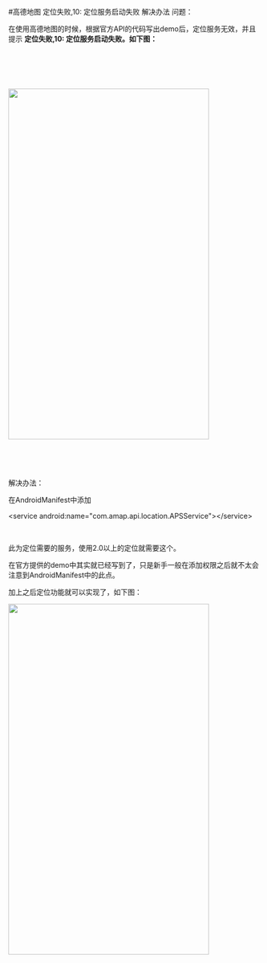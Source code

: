 #高德地图 定位失败,10: 定位服务启动失败 解决办法
问题：

在使用高德地图的时候，根据官方API的代码写出demo后，定位服务无效，并且提示 **定位失败,10: 定位服务启动失败。如下图：**

 

**<img alt="" class="has" src="https://img-blog.csdn.net/20160129114521408?watermark/2/text/aHR0cDovL2Jsb2cuY3Nkbi5uZXQv/font/5a6L5L2T/fontsize/400/fill/I0JBQkFCMA==/dissolve/70/gravity/Center">**

 

<img alt="" class="has" height="700" src="https://img-blog.csdn.net/20160129114530768?watermark/2/text/aHR0cDovL2Jsb2cuY3Nkbi5uZXQv/font/5a6L5L2T/fontsize/400/fill/I0JBQkFCMA==/dissolve/70/gravity/Center" width="400">

 

 

解决办法：

在AndroidManifest中添加

&lt;service android:name="com.amap.api.location.APSService"&gt;&lt;/service&gt;

 

此为定位需要的服务，使用2.0以上的定位就需要这个。

在官方提供的demo中其实就已经写到了，只是新手一般在添加权限之后就不太会注意到AndroidManifest中的此点。

加上之后定位功能就可以实现了，如下图：

<img alt="" class="has" height="700" src="https://img-blog.csdn.net/20160129115122992?watermark/2/text/aHR0cDovL2Jsb2cuY3Nkbi5uZXQv/font/5a6L5L2T/fontsize/400/fill/I0JBQkFCMA==/dissolve/70/gravity/Center" width="400">

 

 

 
